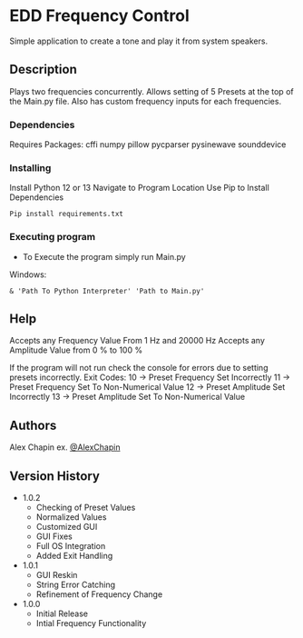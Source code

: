# EDD Frequency Control

Simple application to create a tone and play it from system speakers.

## Description

Plays two frequencies concurrently. Allows setting of 5 Presets at the top of the Main.py file. Also has custom frequency inputs for each frequencies.

### Dependencies

Requires Packages:
cffi
numpy
pillow
pycparser
pysinewave
sounddevice

### Installing

Install Python 12 or 13
Navigate to Program Location
Use Pip to Install Dependencies

```
Pip install requirements.txt
```

### Executing program

* To Execute the program simply run Main.py

Windows:
```
& 'Path To Python Interpreter' 'Path to Main.py'
```

## Help

Accepts any Frequency Value From 1 Hz and 20000 Hz
Accepts any Amplitude Value from 0 % to 100 %

If the program will not run check the console for errors due to setting presets incorrectly.
Exit Codes:
10 -> Preset Frequency Set Incorrectly
11 -> Preset Frequency Set To Non-Numerical Value
12 -> Preset Amplitude Set Incorrectly
13 -> Preset Amplitude Set To Non-Numerical Value

## Authors

Alex Chapin
ex. [@AlexChapin](https://github.com/AlexChapin)

## Version History

* 1.0.2
    * Checking of Preset Values
    * Normalized Values
    * Customized GUI
    * GUI Fixes
    * Full OS Integration
    * Added Exit Handling
* 1.0.1
    * GUI Reskin
    * String Error Catching
    * Refinement of Frequency Change
* 1.0.0
    * Initial Release
    * Intial Frequency Functionality

